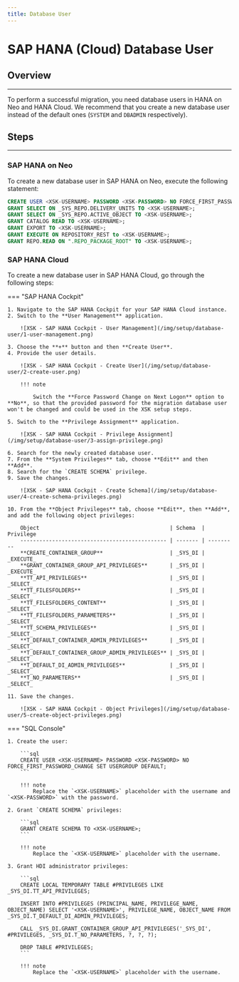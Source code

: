 ```yaml
---
title: Database User
---
```


SAP HANA (Cloud) Database User
===

## Overview
---

To perform a successful migration, you need database users in HANA on Neo and HANA Cloud.
We recommend that you create a new database user instead of the default ones (`SYSTEM` and `DBADMIN` respectively).

## Steps
---

### SAP HANA on Neo
To create a new database user in SAP HANA on Neo, execute the following statement:

```SQL
CREATE USER <XSK-USERNAME> PASSWORD <XSK-PASSWORD> NO FORCE_FIRST_PASSWORD_CHANGE;
GRANT SELECT ON _SYS_REPO.DELIVERY_UNITS TO <XSK-USERNAME>;
GRANT SELECT ON _SYS_REPO.ACTIVE_OBJECT TO <XSK-USERNAME>;
GRANT CATALOG READ TO <XSK-USERNAME>;
GRANT EXPORT TO <XSK-USERNAME>;
GRANT EXECUTE ON REPOSITORY_REST to <XSK-USERNAME>;
GRANT REPO.READ ON ".REPO_PACKAGE_ROOT" TO <XSK-USERNAME>;
```

### SAP HANA Cloud
To create a new database user in SAP HANA Cloud, go through the following steps:

=== "SAP HANA Cockpit"

    1. Navigate to the SAP HANA Cockpit for your SAP HANA Cloud instance.
    2. Switch to the **User Management** application.

        ![XSK - SAP HANA Cockpit - User Management](/img/setup/database-user/1-user-management.png)

    3. Choose the **+** button and then **Create User**.
    4. Provide the user details.

        ![XSK - SAP HANA Cockpit - Create User](/img/setup/database-user/2-create-user.png)

        !!! note

            Switch the **Force Password Change on Next Logon** option to **No**, so that the provided password for the migration database user won't be changed and could be used in the XSK setup steps.

    5. Switch to the **Privilege Assignment** application.

        ![XSK - SAP HANA Cockpit - Privilege Assignment](/img/setup/database-user/3-assign-privilege.png)

    6. Search for the newly created database user.
    7. From the **System Privileges** tab, choose **Edit** and then **Add**.
    8. Search for the `CREATE SCHEMA` privilege.
    9. Save the changes.

        ![XSK - SAP HANA Cockpit - Create Schema](/img/setup/database-user/4-create-schema-privileges.png)

    10. From the **Object Privileges** tab, choose **Edit**, then **Add**, and add the following object privileges:

        Object                                         | Schema  | Privilege
        ---------------------------------------------- | ------- | ---------
        **CREATE_CONTAINER_GROUP**                     | _SYS_DI | _EXECUTE_
        **GRANT_CONTAINER_GROUP_API_PRIVILEGES**       | _SYS_DI | _EXECUTE_
        **TT_API_PRIVILEGES**                          | _SYS_DI | _SELECT_
        **TT_FILESFOLDERS**                            | _SYS_DI | _SELECT_
        **TT_FILESFOLDERS_CONTENT**                    | _SYS_DI | _SELECT_
        **TT_FILESFOLDERS_PARAMETERS**                 | _SYS_DI | _SELECT_
        **TT_SCHEMA_PRIVILEGES**                       | _SYS_DI | _SELECT_
        **T_DEFAULT_CONTAINER_ADMIN_PRIVILEGES**       | _SYS_DI | _SELECT_
        **T_DEFAULT_CONTAINER_GROUP_ADMIN_PRIVILEGES** | _SYS_DI | _SELECT_
        **T_DEFAULT_DI_ADMIN_PRIVILEGES**              | _SYS_DI | _SELECT_
        **T_NO_PARAMETERS**                            | _SYS_DI | _SELECT_

    11. Save the changes.

        ![XSK - SAP HANA Cockpit - Object Privileges](/img/setup/database-user/5-create-object-privileges.png)

=== "SQL Console"

    1. Create the user:

        ```sql
        CREATE USER <XSK-USERNAME> PASSWORD <XSK-PASSWORD> NO FORCE_FIRST_PASSWORD_CHANGE SET USERGROUP DEFAULT;
        ```

        !!! note
            Replace the `<XSK-USERNAME>` placeholder with the username and `<XSK-PASSWORD>` with the password.

    2. Grant `CREATE SCHEMA` privileges:

        ```sql
        GRANT CREATE SCHEMA TO <XSK-USERNAME>;
        ```

        !!! note
            Replace the `<XSK-USERNAME>` placeholder with the username.

    3. Grant HDI administrator privileges:

        ```sql
        CREATE LOCAL TEMPORARY TABLE #PRIVILEGES LIKE _SYS_DI.TT_API_PRIVILEGES;

        INSERT INTO #PRIVILEGES (PRINCIPAL_NAME, PRIVILEGE_NAME, OBJECT_NAME) SELECT '<XSK-USERNAME>', PRIVILEGE_NAME, OBJECT_NAME FROM _SYS_DI.T_DEFAULT_DI_ADMIN_PRIVILEGES;
    
        CALL _SYS_DI.GRANT_CONTAINER_GROUP_API_PRIVILEGES('_SYS_DI', #PRIVILEGES, _SYS_DI.T_NO_PARAMETERS, ?, ?, ?);

        DROP TABLE #PRIVILEGES;
        ```

        !!! note
            Replace the `<XSK-USERNAME>` placeholder with the username.
